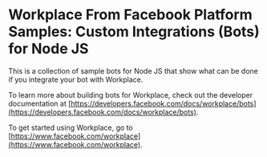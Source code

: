 # Workplace From Facebook Platform Samples: Custom Integrations (Bots) for Node JS

This is a collection of sample bots for Node JS that show what can be done if you integrate your bot with Workplace.

To learn more about building bots for Workplace, check out the developer documentation at [https://developers.facebook.com/docs/workplace/bots](https://developers.facebook.com/docs/workplace/bots).

To get started using Workplace, go to [https://www.facebook.com/workplace](https://www.facebook.com/workplace).
